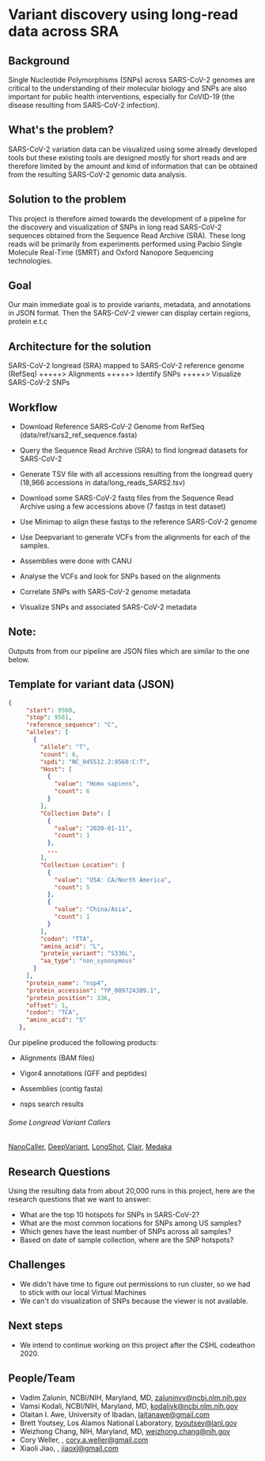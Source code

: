# Variant discovery using long-read data across SRA

## Background
Single Nucleotide Polymorphisms (SNPs) across SARS-CoV-2 genomes are critical to the understanding of their molecular biology and SNPs are also important for public health interventions, especially for CoVID-19 (the disease resulting from SARS-CoV-2 infection).

## What's the problem?
SARS-CoV-2 variation data can be visualized using some already developed tools but these existing tools are designed mostly for short reads and are therefore limited by the amount and kind of information that can be obtained from the resulting SARS-CoV-2 genomic data analysis.

## Solution to the problem
This project is therefore aimed towards the development of a pipeline for the discovery and visualization of SNPs in long read SARS-CoV-2 sequences obtained from the Sequence Read Archive (SRA). These long reads will be primarily from experiments performed using Pacbio Single Molecule Real-Time (SMRT) and Oxford Nanopore Sequencing technologies.

## Goal 
Our main immediate goal is to provide variants, metadata, and annotations in JSON format. Then the SARS-CoV-2 viewer can display certain regions, protein e.t.c

## Architecture for the solution

SARS-CoV-2 longread (SRA) mapped to SARS-CoV-2 reference genome (RefSeq) +++++> Alignments +++++> Identify SNPs +++++> Visualize SARS-CoV-2 SNPs

## Workflow
+ Download Reference SARS-CoV-2 Genome from RefSeq (data/ref/sars2_ref_sequence.fasta)
- Query the Sequence Read Archive (SRA) to find longread datasets for SARS-CoV-2
+ Generate TSV file with all accessions resulting from the longread query (18,966 accessions in data/long_reads_SARS2.tsv)
- Download some SARS-CoV-2 fastq files from the Sequence Read Archive using a few accessions above (7 fastqs in test dataset)
+ Use Minimap to align these fastqs to the reference SARS-CoV-2 genome
- Use Deepvariant to generate VCFs from the alignments for each of the samples.
+ Assemblies were done with CANU
- Analyse the VCFs and look for SNPs based on the alignments
+ Correlate SNPs with SARS-CoV-2 genome metadata
- Visualize SNPs and associated SARS-CoV-2 metadata

## Note:
Outputs from from our pipeline are JSON files which are similar to the one below.


## Template for variant data (JSON)
```json
{
     "start": 9560,
     "stop": 9561,
     "reference_sequence": "C",
     "alleles": [
       {
         "allele": "T",
         "count": 6,
         "spdi": "NC_045512.2:9560:C:T",
         "Host": [
           {
             "value": "Homo sapiens",
             "count": 6
           }
         ],
         "Collection Date": [
           {
             "value": "2020-01-11",
             "count": 1
           },
           ...
         ],
         "Collection Location": [
           {
             "value": "USA: CA/North America",
             "count": 5
           },
           {
             "value": "China/Asia",
             "count": 1
           }
         ],
         "codon": "TTA",
         "amino_acid": "L",
         "protein_variant": "S336L",
         "aa_type": "non_synonymous"
       }
     ],
     "protein_name": "nsp4",
     "protein_accession": "YP_009724389.1",
     "protein_position": 336,
     "offset": 1,
     "codon": "TCA",
     "amino_acid": "S"
   },
```

Our pipeline produced the following products:
+ Alignments (BAM files)
- Vigor4 annotations (GFF and peptides)
+ Assemblies (contig fasta)
- nsps search results

###### Some Longread Variant Callers
[NanoCaller](https://github.com/WGLab/NanoCaller), [DeepVariant](https://github.com/google/deepvariant), [LongShot](https://github.com/pjedge/longshot), [Clair](https://github.com/HKU-BAL/Clair), [Medaka](https://github.com/nanoporetech/medaka)

## Research Questions
Using the resulting data from about 20,000 runs in this project, here are the research questions that we want to answer:
- What are the top 10 hotspots for SNPs in SARS-CoV-2?
- What are the most common locations for SNPs among US samples?
- Which genes have the least number of SNPs across all samples?
- Based on date of sample collection, where are the SNP hotspots?

## Challenges
+ We didn't have time to figure out permissions to run cluster, so we had to stick with our local Virtual Machines
+ We can't do visualization of SNPs because the viewer is not available.

## Next steps
+ We intend to continue working on this project after the CSHL codeathon 2020.

## People/Team
+ Vadim Zalunin, NCBI/NIH, Maryland, MD, zaluninvv@ncbi.nlm.nih.gov
+ Vamsi Kodali, NCBI/NIH, Maryland, MD, kodalivk@ncbi.nlm.nih.gov
+ Olaitan I. Awe, University of Ibadan, laitanawe@gmail.com
+ Brett Youtsey, Los Alamos National Laboratory, byoutsey@lanl.gov
+ Weizhong Chang, NIH, Maryland, MD, weizhong.chang@nih.gov
+ Cory Weller, <Affiliation>, cory.a.weller@gmail.com
+ Xiaoli Jiao, <Affiliation>, jiaoxl@gmail.com
